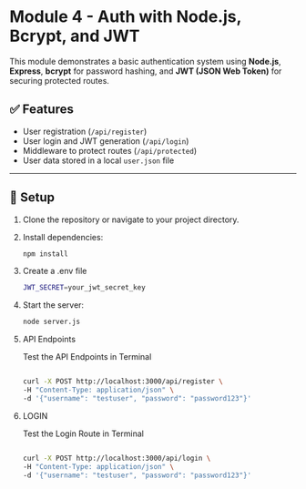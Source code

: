 # Module 4 - Auth with Node.js, Bcrypt, and JWT

This module demonstrates a basic authentication system using **Node.js**, **Express**, **bcrypt** for password hashing, and **JWT (JSON Web Token)** for securing protected routes.

## ✅ Features

- User registration (`/api/register`)
- User login and JWT generation (`/api/login`)
- Middleware to protect routes (`/api/protected`)
- User data stored in a local `user.json` file

---

## 🔧 Setup

1. Clone the repository or navigate to your project directory.
2. Install dependencies:

   ```bash
   npm install

3. Create a .env file
    
    ```bash
    JWT_SECRET=your_jwt_secret_key

4. Start the server:
    
    ```bash
    node server.js

5. API Endpoints 

   Test the API Endpoints in Terminal
   
   ```bash
   
   curl -X POST http://localhost:3000/api/register \
   -H "Content-Type: application/json" \
   -d '{"username": "testuser", "password": "password123"}'

6. LOGIN

   Test the Login Route in Terminal
   
   ```bash
   
   curl -X POST http://localhost:3000/api/login \
   -H "Content-Type: application/json" \
   -d '{"username": "testuser", "password": "password123"}'
